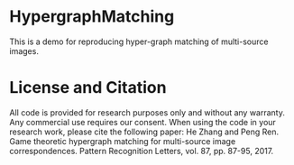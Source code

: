# HypergraphMatching
This is a demo for reproducing hyper-graph matching of multi-source images.

# License and Citation
All code is provided for research purposes only and without any warranty. Any commercial use requires our consent. When using the code in your research work, please cite the following paper:
He Zhang and Peng Ren. Game theoretic hypergraph matching for multi-source image correspondences. Pattern Recognition Letters, vol. 87, pp. 87-95, 2017.
